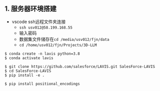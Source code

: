 ## 1. 服务器环境搭建

- vscode ssh远程文件夹连接
	- `ssh usv012@58.199.168.55`
	- 输入密码
	- 数据集文件储存在`cd /media/usv012/fjn/data`
	- `cd /home/usv012/fjn/Projects/3D-LLM`

```
$ conda create -n lavis python=3.8
$ conda activate lavis

$ git clone https://github.com/salesforce/LAVIS.git SalesForce-LAVIS
$ cd SalesForce-LAVIS
$ pip install -e .

$ pip install positional_encodings

```


